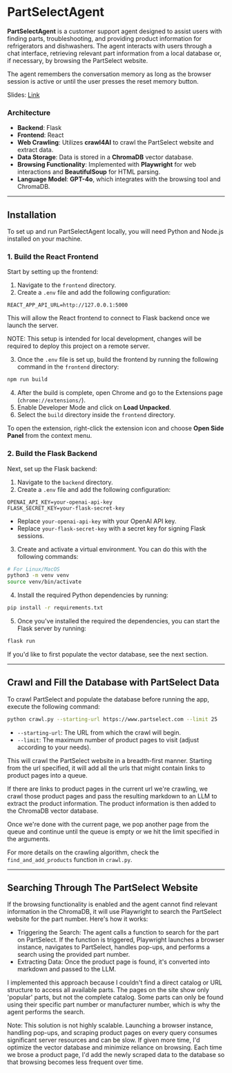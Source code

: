 # PartSelectAgent

**PartSelectAgent** is a customer support agent designed to assist users with finding parts, troubleshooting, and providing product information for refrigerators and dishwashers. The agent interacts with users through a chat interface, retrieving relevant part information from a local database or, if necessary, by browsing the PartSelect website.

The agent remembers the conversation memory as long as the browser session is active or until the user presses the reset memory button.

Slides: [Link](https://docs.google.com/presentation/d/15xMSmnGorbkouSnoVfgP3E_HG9kZ-E3ggbZ7FIhfVdk/edit?usp=sharing)

### Architecture

- **Backend**: Flask
- **Frontend**: React
- **Web Crawling**: Utilizes **crawl4AI** to crawl the PartSelect website and extract data.
- **Data Storage**: Data is stored in a **ChromaDB** vector database.
- **Browsing Functionality**: Implemented with **Playwright** for web interactions and **BeautifulSoup** for HTML parsing.
- **Language Model**: **GPT-4o**, which integrates with the browsing tool and ChromaDB. 

---

## Installation

To set up and run PartSelectAgent locally, you will need Python and Node.js installed on your machine.

### 1. Build the React Frontend

Start by setting up the frontend:

1. Navigate to the `frontend` directory.
2. Create a `.env` file and add the following configuration:

```plaintext
REACT_APP_API_URL=http://127.0.0.1:5000
```
This will allow the React frontend to connect to Flask backend once we launch the server.

NOTE: This setup is intended for local development, changes will be required to deploy this project on a remote server.

3. Once the `.env` file is set up, build the frontend by running the following command in the `frontend` directory:

```bash
npm run build
```

4. After the build is complete, open Chrome and go to the Extensions page (`chrome://extensions/`).
5. Enable Developer Mode and click on **Load Unpacked**.
6. Select the `build` directory inside the `frontend` directory.

To open the extension, right-click the extension icon and choose **Open Side Panel** from the context menu.

### 2. Build the Flask Backend

Next, set up the Flask backend:

1. Navigate to the `backend` directory.
2. Create a `.env` file and add the following configuration:

```plaintext
OPENAI_API_KEY=your-openai-api-key
FLASK_SECRET_KEY=your-flask-secret-key
```

- Replace `your-openai-api-key` with your OpenAI API key.
- Replace `your-flask-secret-key` with a secret key for signing Flask sessions.

3. Create and activate a virtual environment. You can do this with the following commands:

```bash
# For Linux/MacOS
python3 -m venv venv
source venv/bin/activate
```

4. Install the required Python dependencies by running:

```bash
pip install -r requirements.txt
```

5. Once you've installed the required the dependencies, you can start the Flask server by running: 
```bash
flask run
```
If you'd like to first populate the vector database, see the next section.

---

## Crawl and Fill the Database with PartSelect Data

To crawl PartSelect and populate the database before running the app, execute the following command:

```bash
python crawl.py --starting-url https://www.partselect.com --limit 25
```

- `--starting-url`: The URL from which the crawl will begin.
- `--limit`: The maximum number of product pages to visit (adjust according to your needs).

This will crawl the PartSelect website in a breadth-first manner. Starting from the url specified, it will add all the urls that might contain links to product pages into a queue. 

If there are links to product pages in the current url we're crawling, we crawl those product pages and pass the resulting markdown to an LLM to extract the product information. The product information is then added to the ChromaDB vector database. 

Once we're done with the current page, we pop another page from the queue and continue until the queue is empty or we hit the limit specified in the arguments.

For more details on the crawling algorithm, check the `find_and_add_products` function in `crawl.py`.

---

## Searching Through The PartSelect Website 

If the browsing functionality is enabled and the agent cannot find relevant information in the ChromaDB, it will use Playwright to search the PartSelect website for the part number. Here's how it works:

- Triggering the Search: The agent calls a function to search for the part on PartSelect. If the function is triggered, Playwright launches a browser instance, navigates to PartSelect, handles pop-ups, and performs a search using the provided part number.
- Extracting Data: Once the product page is found, it's converted into markdown and passed to the LLM.

I implemented this approach because I couldn't find a direct catalog or URL structure to access all available parts. The pages on the site show only 'popular' parts, but not the complete catalog. Some parts can only be found using their specific part number or manufacturer number, which is why the agent performs the search.

Note: This solution is not highly scalable. Launching a browser instance, handling pop-ups, and scraping product pages on every query consumes significant server resources and can be slow. If given more time, I'd optimize the vector database and minimize reliance on browsing. Each time we brose a product page, I'd add the newly scraped data to the database so that browsing becomes less frequent over time.